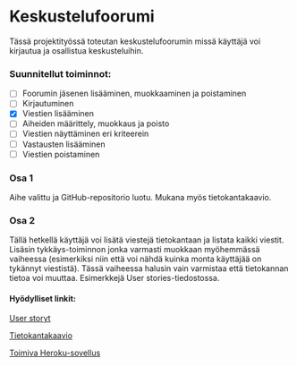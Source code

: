 # Keskustelufoorumi
Tässä projektityössä toteutan keskustelufoorumin missä käyttäjä voi kirjautua ja osallistua keskusteluihin.

### Suunnitellut toiminnot:

* [ ] Foorumin jäsenen lisääminen, muokkaaminen ja poistaminen
* [ ] Kirjautuminen
* [x] Viestien lisääminen
* [ ] Aiheiden määrittely, muokkaus ja poisto
* [ ] Viestien näyttäminen eri kriteerein
* [ ] Vastausten lisääminen
* [ ] Viestien poistaminen 

### Osa 1
Aihe valittu ja GitHub-repositorio luotu. Mukana myös tietokantakaavio.

### Osa 2
Tällä hetkellä käyttäjä voi lisätä viestejä tietokantaan ja listata kaikki viestit. Lisäsin tykkäys-toiminnon jonka varmasti muokkaan myöhemmässä vaiheessa (esimerkiksi niin että voi nähdä kuinka monta käyttäjää on tykännyt viestistä). Tässä vaiheessa halusin vain varmistaa että tietokannan tietoa voi muuttaa. Esimerkkejä User stories-tiedostossa.

#### Hyödylliset linkit:
[User storyt](https://github.com/H4m5t3r/Keskustelufoorumi/blob/master/documentation/User%20stories.md)

[Tietokantakaavio](https://github.com/H4m5t3r/Keskustelufoorumi/blob/master/documentation/Tietokantakaavio%20(Suunnitelma).png)

[Toimiva Heroku-sovellus](https://tsoha-k2020-keskustelufoorumi.herokuapp.com/)
